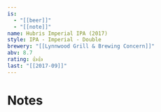 ```yaml
---
is:
  - "[[beer]]"
  - "[[note]]"
name: Hubris Imperial IPA (2017)
style: IPA - Imperial - Double
brewery: "[[Lynnwood Grill & Brewing Concern]]"
abv: 8.7
rating: 👍👍
last: "[[2017-09]]"
---
```

# Notes


